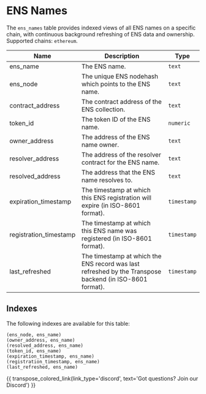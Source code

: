 # ENS Names

The `ens_names` table provides indexed views of all ENS names on a specific chain, with continuous background refreshing of ENS data and ownership. Supported chains: `ethereum`.

| Name                | Description                                                                 | Type        |
| --------- | --------- | --------------------------------------------------------------------------- |
| ens_name | The ENS name. | `text` |
| ens_node | The unique ENS nodehash which points to the ENS name. | `text` |
| contract_address | The contract address of the ENS collection. | `text` |
| token_id | The token ID of the ENS name. | `numeric` |
| owner_address | The address of the ENS name owner. | `text` |
| resolver_address | The address of the resolver contract  for the ENS name. | `text` |
| resolved_address | The address that the ENS name resolves to. | `text` |
| expiration_timestamp | The timestamp at which this ENS registration will expire (in ISO-8601 format). | `timestamp` |
| registration_timestamp | The timestamp at which this ENS name was registered (in ISO-8601 format). | `timestamp` |
| last_refreshed | The timestamp at which the ENS record was last refreshed by the Transpose backend (in ISO-8601 format). | `timestamp` |

## Indexes
The following indexes are available for this table:

```
(ens_node, ens_name)
(owner_address, ens_name)
(resolved_address, ens_name)
(token_id, ens_name)
(expiration_timestamp, ens_name)
(registration_timestamp, ens_name)
(last_refreshed, ens_name)
```

{{ transpose_colored_link(link_type='discord', text='Got questions?  Join our Discord') }}
